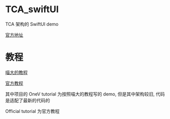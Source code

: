 # TCA_swiftUI

TCA 架构的 SwiftUI demo

[官方地址](https://github.com/pointfreeco/swift-composable-architecture)

# 教程

[喵大的教程](https://onevcat.com/2021/12/tca-1/)

[官方教程](https://pointfreeco.github.io/swift-composable-architecture/main/tutorials/composablearchitecture/01-01-yourfirstfeature)

其中项目的 OneV tutorial 为按照喵大的教程写的 demo, 但是其中架构较旧, 代码是适配了最新的代码的

Official tutorial 为官方教程
